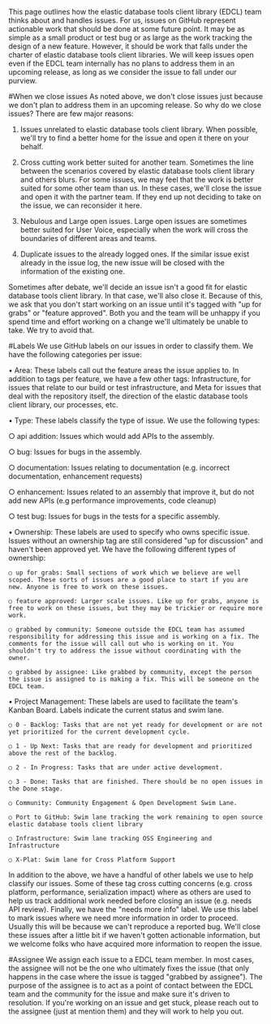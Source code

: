 This page outlines how the elastic database tools client library (EDCL) team thinks about and handles issues. For us, issues on GitHub represent actionable work that should be done at some future point. It may be as simple as a small product or test bug or as large as the work tracking the design of a new feature. However, it should be work that falls under the charter of elastic database tools client libraries. We will keep issues open even if the EDCL team internally has no plans to address them in an upcoming release, as long as we consider the issue to fall under our purview.

#When we close issues
As noted above, we don't close issues just because we don't plan to address them in an upcoming release. So why do we close issues? There are few major reasons:

1. Issues unrelated to elastic database tools client library. When possible, we'll try to find a better home for the issue and open it there on your behalf.

2. Cross cutting work better suited for another team. Sometimes the line between the scenarios covered by elastic database tools client library and others blurs. For some issues, we may feel that the work is better suited for some other team than us. In these cases, we'll close the issue and open it with the partner team. If they end up not deciding to take on the issue, we can reconsider it here.

3. Nebulous and Large open issues. Large open issues are sometimes better suited for User Voice, especially when the work will cross the boundaries of different areas and teams. 

4. Duplicate issues to the already logged ones. If the similar issue exist already in the issue log, the new issue will be closed with the information of the existing one.

Sometimes after debate, we'll decide an issue isn't a good fit for elastic database tools client library. In that case, we'll also close it. Because of this, we ask that you don't start working on an issue until it's tagged with "up for grabs" or "feature approved". Both you and the team will be unhappy if you spend time and effort working on a change we'll ultimately be unable to take. We try to avoid that.

#Labels
We use GitHub labels on our issues in order to classify them. We have the following categories per issue:

• Area: These labels call out the feature areas the issue applies to. In addition to tags per feature, we have a few other tags: Infrastructure, for issues that relate to our build or test infrastructure, and Meta for issues that deal with the repository itself, the direction of the elastic database tools client library, our processes, etc.

• Type: These labels classify the type of issue. We use the following types: 

○ api addition: Issues which would add APIs to the assembly.
	
○ bug: Issues for bugs in the assembly.
	
○ documentation: Issues relating to documentation (e.g. incorrect documentation, enhancement requests)
	
○ enhancement: Issues related to an assembly that improve it, but do not add new APIs (e.g performance improvements, code cleanup)
	
○ test bug: Issues for bugs in the tests for a specific assembly.

• Ownership: These labels are used to specify who owns specific issue. Issues without an ownership tag are still considered "up for discussion" and haven't been approved yet. We have the following different types of ownership: 
	
	○ up for grabs: Small sections of work which we believe are well scoped. These sorts of issues are a good place to start if you are new. Anyone is free to work on these issues.
	
	○ feature approved: Larger scale issues. Like up for grabs, anyone is free to work on these issues, but they may be trickier or require more work.
	
	○ grabbed by community: Someone outside the EDCL team has assumed responsibility for addressing this issue and is working on a fix. The comments for the issue will call out who is working on it. You shouldn't try to address the issue without coordinating with the owner.
	
	○ grabbed by assignee: Like grabbed by community, except the person the issue is assigned to is making a fix. This will be someone on the EDCL team.

• Project Management: These labels are used to facilitate the team's Kanban Board. Labels indicate the current status and swim lane.
	
	○ 0 - Backlog: Tasks that are not yet ready for development or are not yet prioritized for the current development cycle.
	
	○ 1 - Up Next: Tasks that are ready for development and prioritized above the rest of the backlog.
	
	○ 2 - In Progress: Tasks that are under active development.
	
	○ 3 - Done: Tasks that are finished. There should be no open issues in the Done stage.
	
	○ Community: Community Engagement & Open Development Swim Lane. 
		
	○ Port to GitHub: Swim lane tracking the work remaining to open source elastic database tools client library
	
	○ Infrastructure: Swim lane tracking OSS Engineering and Infrastructure
	
	○ X-Plat: Swim lane for Cross Platform Support

In addition to the above, we have a handful of other labels we use to help classify our issues. Some of these tag cross cutting concerns (e.g. cross platform, performance, serialization impact) where as others are used to help us track additional work needed before closing an issue (e.g. needs API review). Finally, we have the "needs more info" label. We use this label to mark issues where we need more information in order to proceed. Usually this will be because we can't reproduce a reported bug. We'll close these issues after a little bit if we haven't gotten actionable information, but we welcome folks who have acquired more information to reopen the issue.

#Assignee
We assign each issue to a EDCL team member. In most cases, the assignee will not be the one who ultimately fixes the issue (that only happens in the case where the issue is tagged "grabbed by assignee"). The purpose of the assignee is to act as a point of contact between the EDCL team and the community for the issue and make sure it's driven to resolution. If you're working on an issue and get stuck, please reach out to the assignee (just at mention them) and they will work to help you out.
